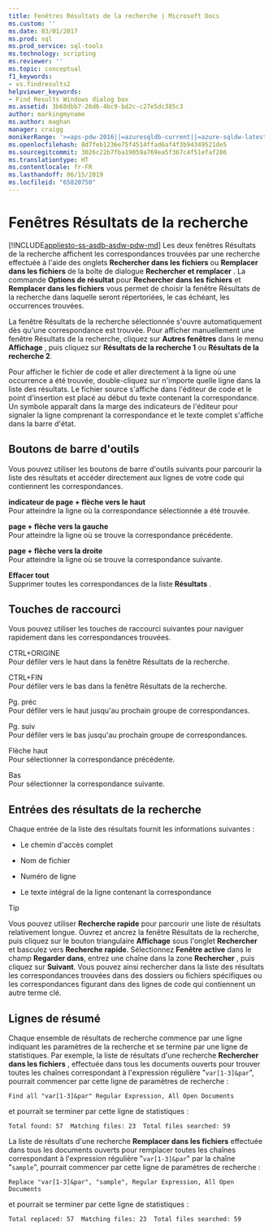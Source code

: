 ```yaml
---
title: Fenêtres Résultats de la recherche | Microsoft Docs
ms.custom: ''
ms.date: 03/01/2017
ms.prod: sql
ms.prod_service: sql-tools
ms.technology: scripting
ms.reviewer: ''
ms.topic: conceptual
f1_keywords:
- vs.findresults2
helpviewer_keywords:
- Find Results Windows dialog box
ms.assetid: 3b68dbb7-26d6-4bc9-bd2c-c27e5dc385c3
author: markingmyname
ms.author: maghan
manager: craigg
monikerRange: '>=aps-pdw-2016||=azuresqldb-current||=azure-sqldw-latest||>=sql-server-2016||=sqlallproducts-allversions||>=sql-server-linux-2017||=azuresqldb-mi-current'
ms.openlocfilehash: 8d7feb1236e75f4514ffad6af4f3b94349521de5
ms.sourcegitcommit: 3026c22b7fba19059a769ea5f367c4f51efaf286
ms.translationtype: HT
ms.contentlocale: fr-FR
ms.lasthandoff: 06/15/2019
ms.locfileid: "65820750"
---
```

# <a name="find-results-windows"></a>Fenêtres Résultats de la recherche
[!INCLUDE[appliesto-ss-asdb-asdw-pdw-md](../../includes/appliesto-ss-asdb-asdw-pdw-md.md)]
  Les deux fenêtres Résultats de la recherche affichent les correspondances trouvées par une recherche effectuée à l'aide des onglets **Rechercher dans les fichiers** ou **Remplacer dans les fichiers** de la boîte de dialogue **Rechercher et remplacer** . La commande **Options de résultat** pour **Rechercher dans les fichiers** et **Remplacer dans les fichiers** vous permet de choisir la fenêtre Résultats de la recherche dans laquelle seront répertoriées, le cas échéant, les occurrences trouvées.  
  
 La fenêtre Résultats de la recherche sélectionnée s'ouvre automatiquement dès qu'une correspondance est trouvée. Pour afficher manuellement une fenêtre Résultats de la recherche, cliquez sur **Autres fenêtres** dans le menu **Affichage** , puis cliquez sur **Résultats de la recherche 1** ou **Résultats de la recherche 2**.  
  
 Pour afficher le fichier de code et aller directement à la ligne où une occurrence a été trouvée, double-cliquez sur n'importe quelle ligne dans la liste des résultats. Le fichier source s'affiche dans l'éditeur de code et le point d'insertion est placé au début du texte contenant la correspondance. Un symbole apparaît dans la marge des indicateurs de l'éditeur pour signaler la ligne comprenant la correspondance et le texte complet s'affiche dans la barre d'état.  
  
## <a name="toolbar-buttons"></a>Boutons de barre d'outils  
 Vous pouvez utiliser les boutons de barre d'outils suivants pour parcourir la liste des résultats et accéder directement aux lignes de votre code qui contiennent les correspondances.  
  
 **indicateur de page + flèche vers le haut**  
 Pour atteindre la ligne où la correspondance sélectionnée a été trouvée.  
  
 **page + flèche vers la gauche**  
 Pour atteindre la ligne où se trouve la correspondance précédente.  
  
 **page + flèche vers la droite**  
 Pour atteindre la ligne où se trouve la correspondance suivante.  
  
 **Effacer tout**  
 Supprimer toutes les correspondances de la liste **Résultats** .  
  
## <a name="shortcut-keys"></a>Touches de raccourci  
 Vous pouvez utiliser les touches de raccourci suivantes pour naviguer rapidement dans les correspondances trouvées.  
  
 CTRL+ORIGINE  
 Pour défiler vers le haut dans la fenêtre Résultats de la recherche.  
  
 CTRL+FIN  
 Pour défiler vers le bas dans la fenêtre Résultats de la recherche.  
  
 Pg. préc  
 Pour défiler vers le haut jusqu'au prochain groupe de correspondances.  
  
 Pg. suiv  
 Pour défiler vers le bas jusqu'au prochain groupe de correspondances.  
  
 Flèche haut  
 Pour sélectionner la correspondance précédente.  
  
 Bas  
 Pour sélectionner la correspondance suivante.  
  
## <a name="search-result-entries"></a>Entrées des résultats de la recherche  
 Chaque entrée de la liste des résultats fournit les informations suivantes :  
  
-   Le chemin d'accès complet  
  
-   Nom de fichier  
  
-   Numéro de ligne  
  
-   Le texte intégral de la ligne contenant la correspondance  
  
> [!TIP]  
>  Vous pouvez utiliser **Recherche rapide** pour parcourir une liste de résultats relativement longue. Ouvrez et ancrez la fenêtre Résultats de la recherche, puis cliquez sur le bouton triangulaire **Affichage** sous l'onglet **Rechercher** et basculez vers **Recherche rapide**. Sélectionnez **Fenêtre active** dans le champ **Regarder dans**, entrez une chaîne dans la zone **Rechercher** , puis cliquez sur **Suivant**. Vous pouvez ainsi rechercher dans la liste des résultats les correspondances trouvées dans des dossiers ou fichiers spécifiques ou les correspondances figurant dans des lignes de code qui contiennent un autre terme clé.  
  
## <a name="summary-lines"></a>Lignes de résumé  
 Chaque ensemble de résultats de recherche commence par une ligne indiquant les paramètres de la recherche et se termine par une ligne de statistiques. Par exemple, la liste de résultats d'une recherche **Rechercher dans les fichiers** , effectuée dans tous les documents ouverts pour trouver toutes les chaînes correspondant à l'expression régulière "`var[1-3]&par`", pourrait commencer par cette ligne de paramètres de recherche :  
  
 `Find all "var[1-3]&par" Regular Expression, All Open Documents`  
  
 et pourrait se terminer par cette ligne de statistiques :  
  
 `Total found: 57  Matching files: 23  Total files searched: 59`  
  
 La liste de résultats d'une recherche **Remplacer dans les fichiers** effectuée dans tous les documents ouverts pour remplacer toutes les chaînes correspondant à l'expression régulière "`var[1-3]&par`" par la chaîne "`sample`", pourrait commencer par cette ligne de paramètres de recherche :  
  
 `Replace "var[1-3]&par", "sample", Regular Expression, All Open Documents`  
  
 et pourrait se terminer par cette ligne de statistiques :  
  
 `Total replaced: 57  Matching files: 23  Total files searched: 59`  
